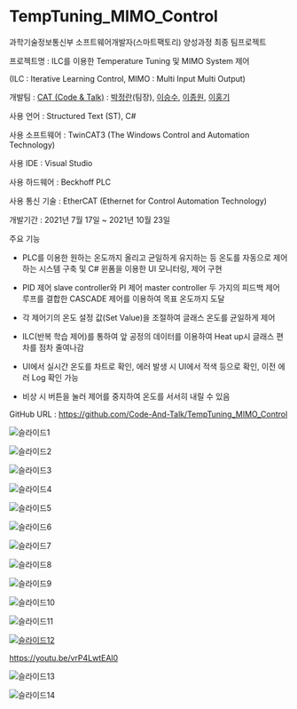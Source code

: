 # TempTuning_MIMO_Control
 과학기술정보통신부 소프트웨어개발자(스마트팩토리) 양성과정 최종 팀프로젝트
 
 프로젝트명 : ILC를 이용한 Temperature Tuning 및 MIMO System 제어
 
 (ILC : Iterative Learning Control, MIMO : Multi Input Multi Output)
 
 개발팀 : [CAT (Code & Talk)](https://github.com/Code-And-Talk) : [박정란](https://github.com/uiop1370)(팀장), [이승수](https://github.com/seungsu-lee-dev), [이종원](https://github.com/LJ-W), [이홍기](https://github.com/Hong-code-maker)
 
 사용 언어 : Structured Text (ST), C#
 
 사용 소프트웨어 : TwinCAT3 (The Windows Control and Automation Technology)
 
 사용 IDE : Visual Studio
 
 사용 하드웨어 : Beckhoff PLC
 
 사용 통신 기술 : EtherCAT (Ethernet for Control Automation Technology)
 
 개발기간 : 2021년 7월 17일 ~ 2021년 10월 23일

 주요 기능

 - PLC를 이용한 원하는 온도까지 올리고 균일하게 유지하는 등 온도를 자동으로 제어하는 시스템 구축 및 C# 윈폼을 이용한 UI 모니터링, 제어 구현

 - PID 제어 slave controller와 PI 제어 master controller 두 가지의 피드백 제어 루프를 결합한 CASCADE 제어를 이용하여 목표 온도까지 도달

 - 각 제어기의 온도 설정 값(Set Value)을 조절하여 글래스 온도를 균일하게 제어

 - ILC(반복 학습 제어)를 통하여 앞 공정의 데이터를 이용하여 Heat up시 글래스 편차를 점차 줄여나감

 - UI에서 실시간 온도를 차트로 확인, 에러 발생 시 UI에서 적색 등으로 확인, 이전 에러 Log 확인 가능

 - 비상 시 버튼을 눌러 제어를 중지하여 온도를 서서히 내릴 수 있음

GitHub URL : https://github.com/Code-And-Talk/TempTuning_MIMO_Control

![슬라이드1](https://user-images.githubusercontent.com/68325847/140008969-96e24c14-f16c-4dbf-a5f6-2ed9bc4dd50f.PNG)

![슬라이드2](https://user-images.githubusercontent.com/68325847/140008975-c7f5cee6-c9af-4d3b-8966-39eab8773ce8.PNG)

![슬라이드3](https://user-images.githubusercontent.com/68325847/140008978-2183d48a-2b11-4f00-a1f3-711e0440b380.PNG)

![슬라이드4](https://user-images.githubusercontent.com/68325847/140008983-2c49c132-6b7a-41cd-83e6-7f0306d4bbe8.gif)

![슬라이드5](https://user-images.githubusercontent.com/68325847/140008984-e1c2b8f3-0bff-45de-ad28-b44ce429a152.gif)

![슬라이드6](https://user-images.githubusercontent.com/68325847/140008988-1e633f82-69b0-4e9b-81a0-194616df4f6d.PNG)

![슬라이드7](https://user-images.githubusercontent.com/68325847/140008994-8ec28845-a1cb-4287-b974-3f3ffa74b034.gif)

![슬라이드8](https://user-images.githubusercontent.com/68325847/140009020-8ce9901d-ca03-455c-9606-fe04f6f2de76.gif)

![슬라이드9](https://user-images.githubusercontent.com/68325847/140009026-021ba9f3-c450-4d51-a85c-8ca611a19a97.gif)

![슬라이드10](https://user-images.githubusercontent.com/68325847/140009027-ae86e9da-3c86-433e-8b15-270f44f1b782.gif)

![슬라이드11](https://user-images.githubusercontent.com/68325847/140009030-e1058733-46ee-443d-9d1a-a3e621986ea4.gif)

[![슬라이드12](https://user-images.githubusercontent.com/68325847/140009034-a2c26514-34e5-4f8d-8676-7cc036674b2c.PNG)](https://youtu.be/vrP4LwtEAl0)

https://youtu.be/vrP4LwtEAl0

![슬라이드13](https://user-images.githubusercontent.com/68325847/140009036-73282141-b57e-4892-b11b-391336ee604a.PNG)

![슬라이드14](https://user-images.githubusercontent.com/68325847/140009040-98a4afb4-041e-41fc-94c3-7f6f0135b41d.PNG)

